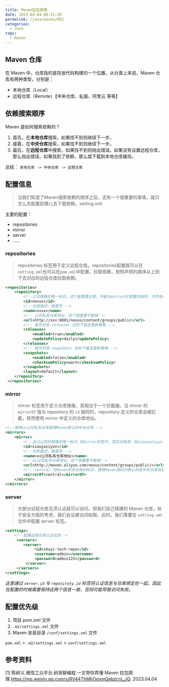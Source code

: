 ```yaml
---
title: Maven拉包原理
date: 2023-04-04 08:51:20
permalink: /java/maven/002
categories:
  - Java
tags:
  - Maven
---
```


## Maven 仓库

在 Maven 中，仓库指的是存放代码构建的一个位置。从分类上来说，Maven 仓库有两种类型，分别是：
- 本地仓库（Local）
- 远程仓库（Remote）【中央仓库、私服、阿里云 等等】

## 依赖搜索顺序

Maven 是如何搜索依赖的？

1. 首先，在**本地仓库**搜索，如果找不到则继续下一步。
2. 接着，在**中央仓库**搜索，如果找不到则继续下一步。
3. 最后，在**远程仓库**中搜索，如果找不到则抛出错误。如果没有设置远程仓库，那么抛出错误。如果找到了依赖，那么就下载到本地仓库缓存。

总结： `本地仓库 -> 中央仓库 -> 远程仓库`

## 配置信息

> 当我们知道了Maven搜索依赖的顺序之后，还有一个很重要的事情，就只怎么去配置到哪儿去下载依赖。setting.xml

主要的配置：

- repositories
- mirror
- server
- ……

### repositories

> repositories 标签用于定义远程仓库。repositories配置既可以在`setting.xml`也可以在`pom.xml`中配置，拉取依赖，按照声明的顺序从上到下去对应的远程仓库拉取依赖。

```xml
<repositories>
    <repository>
        <!--公司镜像的唯一标识，这个配置要注意，不能与mirrorOf配置的相同，不然会被拦截，重定向到外网的镜像仓库 -->
        <id>nexus</id>
        <!--仓库描述，随意写 -->
        <name>xxxx</name>
        <!-- 公司私有仓库地址，这个很重要不能错-->
        <url>http://xxx:8081/nexus/content/groups/public</url>
        <!-- 是否开启 releases 包的下载及更新策略 -->
        <releases>
            <enabled>true</enabled>
            <updatePolicy>daily</updatePolicy>
        </releases>
        <!-- 是否开启 snapshots 包的下载及更新策略 -->
        <snapshots>
            <enabled>false</enabled>
            <checksumPolicy>warn</checksumPolicy>
        </snapshots>
        <layout>default</layout>
    </repository>
 </repositories>
```

### mirror

> mirror 标签用于定义仓库镜像，其相当于一个拦截器。当 mirror 的 `mirrorOf` 值与 repository 的 `id` 相同时，repository 定义的仓库会被拦截，转而使用 mirror 中定义的仓库地址。

```xml
<!--使用xx公司私有仓库替换Maven默认的中央仓库 -->
<mirrors>
    <mirror>
        <!--自己公司的镜像的唯一标识,在mirror标签中，其实没啥用：如xiaoyaziyun -->
        <id>xiaoyaziyun</id>   
        <!--仓库描述，随意写 -->
        <name>xx公司私有仓库地址</name> 
        <!--xx公司私有仓库地址，这个很重要不能错-->
        <url>http://maven.aliyun.com/nexus/content/groups/public/</url>
        <!--`central`为Maven中央仓库的标识，替换Maven源码内默认的是中央仓库地址-->
        <mirrorOf>central</mirrorOf>
    </mirror>
</mirrors>
```

### server

> 大部分远程仓库无须认证就可以访问，但我们自己搭建的 Maven 仓库，处于安全方面的考虑，我们会设置访问权限。此时，我们需要在 `setting.xml` 文件中配置 server 标签。

```xml
<settings>
    <!--配置远程仓库认证信息-->
     <servers>
        <server>
             <id>shuyi-tech-repo</id>
             <username>admin</username>
             <password>admin123</password>
         </server>
     </servers>
</settings>
```

*这里通过 `server.id` 与 `reposiroty.id` 标签将认证信息与仓库绑定在一起，因此在配置的时候需要保持这两个信息一致，否则可能导致访问失败。*

## 配置优先级

1. 项目 pom.xml 文件
2. `.m2/settings.xml` 文件
3. Maven 安装目录 `/conf/settings.xml` 文件

`pom.xml` > `.m2/settings.xml` > `conf/settings.xml`

## 参考资料

[1]  陈树义.微信工众平台.树哥聊编程.一文带你弄懂 Maven 拉包原理.https://mp.weixin.qq.com/s/RV44ThMhOgxmQebzcrs_JQ .2023.04.04